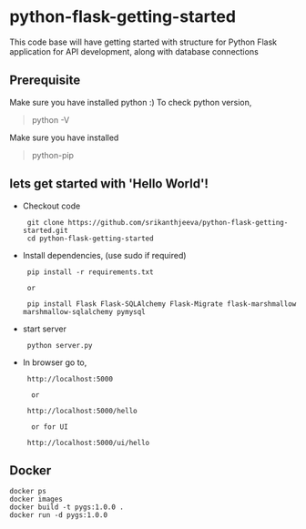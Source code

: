 # python-flask-getting-started
This code base will have getting started with structure for Python Flask application for API development, along with database connections

## Prerequisite
Make sure you have installed python :) 
To check python version,  
> python -V  

Make sure you have installed 
> python-pip 

## lets get started with 'Hello World'!

* Checkout code


       git clone https://github.com/srikanthjeeva/python-flask-getting-started.git    
       cd python-flask-getting-started   

* Install dependencies, (use sudo if required)    

       pip install -r requirements.txt 
           
       or 
          
       pip install Flask Flask-SQLAlchemy Flask-Migrate flask-marshmallow marshmallow-sqlalchemy pymysql

* start server    

       python server.py  

* In browser go to,

       http://localhost:5000 
            
        or 
                    
       http://localhost:5000/hello  

        or for UI 

       http://localhost:5000/ui/hello 

## Docker

```
docker ps
docker images
docker build -t pygs:1.0.0 . 
docker run -d pygs:1.0.0
```
